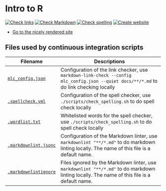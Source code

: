 # Intro to R

<!-- markdownlint-disable MD013 --><!-- Badges cannot be split up over lines, hence will break 80 characters per line -->

[![Check links](https://github.com/richelbilderbeek/intro_r_course/actions/workflows/check_links.yaml/badge.svg?branch=main)](https://github.com/richelbilderbeek/intro_r_course/actions/workflows/check_links.yaml)
[![Check Markdown](https://github.com/richelbilderbeek/intro_r_course/actions/workflows/check_markdown.yaml/badge.svg?branch=main)](https://github.com/richelbilderbeek/intro_r_course/actions/workflows/check_markdown.yaml)
[![Check spelling](https://github.com/richelbilderbeek/intro_r_course/actions/workflows/check_spelling.yaml/badge.svg?branch=main)](https://github.com/richelbilderbeek/intro_r_course/actions/workflows/check_spelling.yaml)
[![Create website](https://github.com/richelbilderbeek/intro_r_course/actions/workflows/create_website.yaml/badge.svg?branch=main)](https://github.com/richelbilderbeek/intro_r_course/actions/workflows/create_website.yaml)

<!-- markdownlint-enable MD013 -->

- [Go to the nicely rendered site](https://richelbilderbeek.github.io/intro_r_course/)

## Files used by continuous integration scripts

<!-- markdownlint-disable MD013 --><!-- Tables cannot be split up over lines, hence will break 80 characters per line -->

Filename                              |Descriptions
--------------------------------------|--------------------------------------------------------------------------------------------------------------------------------------
[`mlc_config.json`](mlc_config.json)    |Configuration of the link checker, use `markdown-link-check --config mlc_config.json --quiet docs/**/*.md` to do link checking locally
[`.spellcheck.yml`](.spellcheck.yml)    |Configuration of the spell checker, use `./scripts/check_spelling.sh` to do spell check locally
[`.wordlist.txt`](.wordlist.txt)        |Whitelisted words for the spell checker, use `./scripts/check_spelling.sh` to do spell check locally
[`.markdownlint.jsonc`](.markdownlint.jsonc)|Configuration of the Markdown linter, use `markdownlint "**/*.md"` to do markdown linting locally. The name of this file is a default name.
[`.markdownlintignore`](.markdownlintignore)|Files ignored by the Markdown linter, use `markdownlint "**/*.md"` to do markdown linting locally. The name of this file is a default name.

<!-- markdownlint-enable MD013 -->

